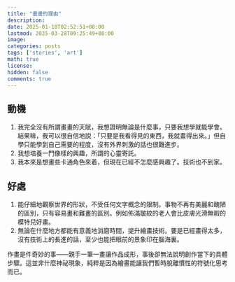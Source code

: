 ```yaml
---
title: "畫畫的理由"
description: 
date: 2025-01-18T02:52:51+08:00
lastmod: 2025-03-28T09:25:49+08:00
image: 
categories: posts
tags: ['stories', 'art']
math: true
license: 
hidden: false
comments: true
---
```


## 動機
1. 我完全沒有所謂畫畫的天賦，我想證明無論是什麼事，只要我想學就能學會。結果嘛，我可以很自信地説：「只要是我看得見的東西，我就畫得出來。」但自學只能學到自己需要的程度，沒有外界刺激的話也很難進步。
2. 我想培養一門像樣的興趣，所謂的心靈寄託。
3. 我本來是想畫些卡通角色來着，但現在已經不怎麼感興趣了。技術也不到家。

## 好處
1. 能仔細地觀察世界的形狀，不受任何文字概念的限制。事物不再有美麗和醜陋的區別，只有容易畫和難畫的區別。例如佈滿皺紋的老人會比皮膚光滑無暇的模特兒好畫。
2. 無論在什麼地方都能有意義地消磨時間，提升繪畫技術。要是已經畫得太多，沒有技術上的長進的話，至少也能把眼前的景象印在腦海裏。

作畫是件奇妙的事——親手一筆一畫讓作品成形，事後卻無法說明創作當下的具體步驟。這並非什麼神祕現象，純粹是因為繪畫能讓我們暫時脫離慣性的符號化思考而已。

